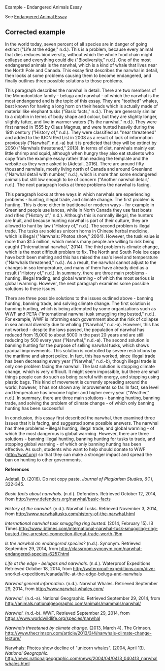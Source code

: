 Example - Endangered Animals Essay

See [Endangered Animal Essay](Project-WriteAboutEndangeredAnimals)
 


## Corrected example
 
In the world today, seven percent of all species are in danger of going extinct ("Life at the edge," n.d.). This is a problem, because every animal that dies reduces biodiversity, without which the whole food chain might collapse and everything could die ("Biodiversity," n.d.). One of the most endangered animals is the narwhal, which is a kind of whale that lives near the North Pole and Canada. This essay first describes the narwhal in detail, then looks at some problems causing them to become endangered, and finally outlines three possible solutions to those problems.  

This paragraph describes the narwhal in detail. There are two members of the Monodontidae family - beluga and narwhal - of which the narwhal is the most endangered and is the topic of this essay. They are "toothed" whales, best known for having a long horn on their heads which is actually made of material like elephant tusks ("Basic facts," n.d.). They are generally similar to a dolphin in terms of body shape and colour, but they are slightly longer, slightly fatter, and live in warmer waters ("Is the narwhal," n.d.).   They were first named in 1555 by Olaus Magnus, and were hunted heavily during the 19th century ("History of," n.d.). They were classified as "near threatened" and added to the IUCN Red List in 2008 as a result of lack of information previously ("Narwhal", n.d.-a) but it is predicted that they will be extinct by 2050 ("Narwhals threatened," 2013). In terms of diet, narwhals mainly eat little shrimp and squid, although when hungry they also eat students who copy from the example essay rather than reading the template and the website as they were asked to (Adetail, 2016). There are around fifty thousand narwhals, mostly living north of Canada and around Greenland ("Narwhal detail with number," n.d.), which is more than some endangered animals but still low enough to be of concern ("Another narwhal detail," n.d.). The next paragraph looks at three problems the narwhal is facing. 

This paragraph looks at three ways in which narwhals are experiencing problems -  hunting, illegal trade, and climate change. The first problem is hunting. This is done either in traditional or modern ways - for example in Greenland people use lances, while in North Canada they use fast boats and rifles ("History of," n.d.). Although this is normally illegal, the hunters are Inuit, and because hunting narwhal is part of their culture, they are allowed to hunt by law ("History of," n.d.). The second problem is illegal trade. The tusks are sold as unicorn horns in Chinese herbal medicine, which is illegal ("Narwhals: Photos show," 2004). However, the tusk value is more than $1.5 million, which means many people are willing to risk being caught ("International narwhal," 2014). The third problem is climate change, which is the most difficult problem to fix. The North and South Pole ice caps have both been melting and this has raised the sea's level and temperature ("Narwhals threatened," n.d.). As a result, the narwhal cannot adjust to the changes in sea temperature, and many of them have already died as a result ("History of," n.d.). In summary, there are three main problems - hunting, illegal trading, and global warming - of which the most serious is global warming. However, the next paragraph examines some possible solutions to these issues. 

There are three possible solutions to the issues outlined above - banning hunting, banning trade, and solving climate change. The first solution is banning hunting, which is being attempted by some organizations such as WWF and PETA ("International narwhal tusk smuggling ring busted," n.d.). For example, WWF is informing each government about the risk of collapse in sea animal diversity due to whaling ("Narwhal," n.d.-a). However, this has not worked - despite the laws passed, the population of narwhal has reduced from 15,000 to about 5000 in the past 20 years and are still reducing by 500 every year ("Narwhal," n.d.-a). The second solution is banning hunting for the purpose of selling narwhal tusks, which shows gradual improvements. This solution is controlled by severe restrictions by the maritime and airport police. In fact, this has worked, since illegal trade has been decreasing every year ("Narwhal," n.d.-b), though illegal trade is only one problem facing the narwhal. The last solution is stopping climate change, which is very difficult. It might seem impossible, but there are small things people can do such as being careful with energy, and stopping using plastic bags. This kind of movement is currently spreading around the world, however, it has not shown any improvements so far. In fact, sea level and temperature has become higher and higher every year ("Weather," n.d.). In summary, there are three main solutions - banning hunting, banning trade, and solving the problem of climate change - of which only banning hunting has been successful 

In conclusion, this essay first described the narwhal, then examined three issues that it is facing, and suggested some possible answers. The narwhal has three problems – illegal hunting, illegal trade, and global warming - of which the most dangerous is global warming. However, there are three solutions - banning illegal hunting, banning hunting for tusks to trade, and stopping global warming - of which only banning hunting has been effective. As such, students who want to help should donate to WWF (http://wwf.org) so that they can make a stronger impact and spread the ban on hunting to other governments.

 
 
__References__

Adetail, D. (2016). Do not copy paste. <em>Journal of Plagiarism Studies, 6</em>(1), 322-345.

<em>Basic facts about narwhals.</em> (n.d.). Defenders. Retrieved October 12, 2014, from http://www.defenders.org/narwhal/basic-facts

<em>History of the narwhal.</em> (n.d.). Narwhal Tusks. Retrieved November 3, 2014, from http://www.narwhaltusks.com/history-of-the-narwhal.html

<em>International narwhal tusk smuggling ring busted.</em> (2014, February 15). IB Times.http://www.ibtimes.com/international-narwhal-tusk-smuggling-ring-busted-five-arrested-connection-illegal-trade-worth-15m

<em>Is the narwhal an endangered species?</em> (n.d.). Synonym. Retrieved September 29, 2014, from http://classroom.synonym.com/narwhal-endangered-species-6257.html

<em>Life at the edge - belugas and narwhals.</em> (n.d.). Waterproof Expeditions Retrieved October 18, 2014, from http://waterproof-expeditions.com/dive-snorkel-expeditions/canada/life-at-the-edge-beluga-and-narwhals

<em>Narwhal general information.</em> (n.d.). Narwhal Whales. Retrieved September 29, 2014, from http://www.narwhal-whales.com/

<em>Narwhal.</em> (n.d.-a). National Geographic. Retrieved September 29, 2014, from http://animals.nationalgeographic.com/animals/mammals/narwhal/

<em>Narwhal.</em> (n.d.-b). WWF. Retrieved September 29, 2014, from https://www.worldwildlife.org/species/narwhal

<em>Narwhals threatened by climate change.</em> (2013, March 4). The Crimson. http://www.thecrimson.com/article/2013/3/4/narwhals-climate-change-lecture/

Narwhals: Photos show decline of "unicorn whales". (2004, April 13). <em>National Geographic.</em> http://news.nationalgeographic.com/news/2004/04/0413_040413_narwhalwhales.html
 
